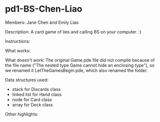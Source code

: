 pd1-BS-Chen-Liao
================

Members: Jane Chen and Emily Liao

Description:
A card game of lies and calling BS on your computer. :)

Instructions:



What works:




What doesn't work:
The original Game.pde file did not compile because of the file name ("The nested type Game cannot hide an enclosing type"), so we renamed it LetTheGamesBegin.pde, which also renamed the folder.



Data structures used:
- stack for Discards class
- linked list for Hand class
- node for Card class
- array for Deck class

Other highlights: